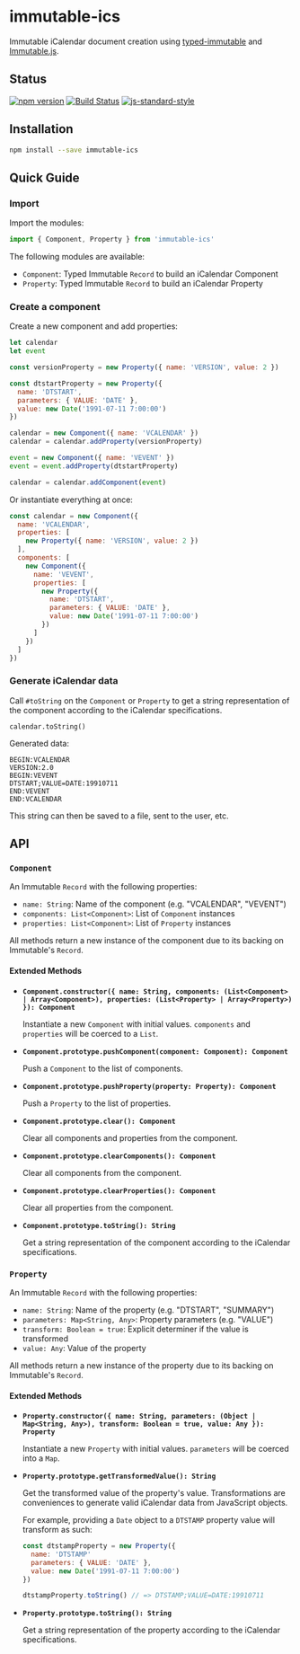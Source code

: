 # immutable-ics

Immutable iCalendar document creation using [typed-immutable][0] and
[Immutable.js][1].

## Status

[![npm version](https://badge.fury.io/js/immutable-ics.svg)](http://badge.fury.io/js/immutable-ics)
[![Build Status](https://secure.travis-ci.org/angeloashmore/immutable-ics.svg?branch=master)](http://travis-ci.org/angeloashmore/immutable-ics?branch=master)
[![js-standard-style](https://img.shields.io/badge/code%20style-standard-brightgreen.svg?style=flat)](http://standardjs.com/)

## Installation

```sh
npm install --save immutable-ics
```

## Quick Guide

### Import

Import the modules:

```js
import { Component, Property } from 'immutable-ics'
```

The following modules are available:

* `Component`: Typed Immutable `Record` to build an iCalendar Component
* `Property`: Typed Immutable `Record` to build an iCalendar Property

### Create a component

Create a new component and add properties:

```js
let calendar
let event

const versionProperty = new Property({ name: 'VERSION', value: 2 })

const dtstartProperty = new Property({
  name: 'DTSTART',
  parameters: { VALUE: 'DATE' },
  value: new Date('1991-07-11 7:00:00')
})

calendar = new Component({ name: 'VCALENDAR' })
calendar = calendar.addProperty(versionProperty)

event = new Component({ name: 'VEVENT' })
event = event.addProperty(dtstartProperty)

calendar = calendar.addComponent(event)
```

Or instantiate everything at once:

```js
const calendar = new Component({
  name: 'VCALENDAR',
  properties: [
    new Property({ name: 'VERSION', value: 2 })
  ],
  components: [
    new Component({
      name: 'VEVENT',
      properties: [
        new Property({
          name: 'DTSTART',
          parameters: { VALUE: 'DATE' },
          value: new Date('1991-07-11 7:00:00')
        })
      ]
    })
  ]
})
```

### Generate iCalendar data

Call `#toString` on the `Component` or `Property` to get a string representation
of the component according to the iCalendar specifications.

```
calendar.toString()
```

Generated data:

```
BEGIN:VCALENDAR
VERSION:2.0
BEGIN:VEVENT
DTSTART;VALUE=DATE:19910711
END:VEVENT
END:VCALENDAR
```

This string can then be saved to a file, sent to the user, etc.

## API

### `Component`

An Immutable `Record` with the following properties:

* `name: String`: Name of the component (e.g. "VCALENDAR", "VEVENT")
* `components: List<Component>`: List of `Component` instances
* `properties: List<Component>`: List of `Property` instances

All methods return a new instance of the component due to its backing on
Immutable's `Record`.

#### Extended Methods

* **`Component.constructor({ name: String, components: (List<Component> | Array<Component>), properties: (List<Property> | Array<Property>) }): Component`**

  Instantiate a new `Component` with initial values. `components` and
  `properties` will be coerced to a `List`.

* **`Component.prototype.pushComponent(component: Component): Component`**

  Push a `Component` to the list of components.

* **`Component.prototype.pushProperty(property: Property): Component`**

  Push a `Property` to the list of properties.

* **`Component.prototype.clear(): Component`**

  Clear all components and properties from the component.

* **`Component.prototype.clearComponents(): Component`**

  Clear all components from the component.

* **`Component.prototype.clearProperties(): Component`**

  Clear all properties from the component.

* **`Component.prototype.toString(): String`**

  Get a string representation of the component according to the iCalendar
  specifications.
  
### `Property`

An Immutable `Record` with the following properties:

* `name: String`: Name of the property (e.g. "DTSTART", "SUMMARY")
* `parameters: Map<String, Any>`: Property parameters (e.g. "VALUE")
* `transform: Boolean = true`: Explicit determiner if the value is transformed
* `value: Any`: Value of the property

All methods return a new instance of the property due to its backing on
Immutable's `Record`.

#### Extended Methods

* **`Property.constructor({ name: String, parameters: (Object | Map<String, Any>), transform: Boolean = true, value: Any }): Property`**

  Instantiate a new `Property` with initial values. `parameters` will be coerced
  into a `Map`.

* **`Property.prototype.getTransformedValue(): String`**

  Get the transformed value of the property's value. Transformations are
  conveniences to generate valid iCalendar data from JavaScript objects.
  
  For example, providing a `Date` object to a `DTSTAMP` property value will
  transform as such:
  
  ```js
  const dtstampProperty = new Property({
    name: 'DTSTAMP'
    parameters: { VALUE: 'DATE' },
    value: new Date('1991-07-11 7:00:00')
  })
  
  dtstampProperty.toString() // => DTSTAMP;VALUE=DATE:19910711
  ```

* **`Property.prototype.toString(): String`**

  Get a string representation of the property according to the iCalendar
  specifications.

[0]: https://github.com/typed-immutable/typed-immutable/
[1]: https://github.com/facebook/immutable-js/
